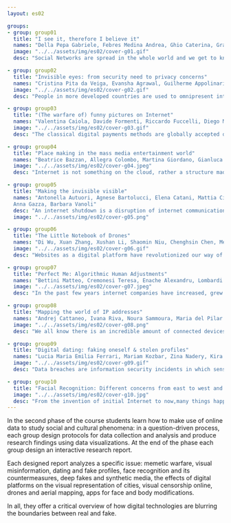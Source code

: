 ```yaml
---
layout: es02

groups:
- group: group01
  title: "I see it, therefore I believe it"
  names: "Della Pepa Gabriele, Febres Medina Andrea, Ghio Caterina, Granzotto Francesca, Rondi Paola, Stefani Elena"
  image: "../../assets/img/es02/cover-g01.gif"
  desc: "Social Networks are spread in the whole world and we get to know which Social Networks are the most used by people belonging to our own culture. How each country cultural heritage influences the use of Social Networks? Which are the most used types of Social Networks in the world?"

- group: group02
  title: "Invisible eyes: from security need to privacy concerns"
  names: "Cristina Pita da Veiga, Evansha Agrawal, Guilherme Appolinario, Maria Almeida, Natalia Malaver, Rebeca Vittorazo"
  image: "../../assets/img/es02/cover-g02.gif"
  desc: "People in more developed countries are used to omnipresent internet. But how are Internet Penetration rates across the rest of the world? And how it relates to other socio-economic indicatives? Are richer or more literate countries always the ones with bigger presence online? Answer these questions, visualize and discover interesting comparisons in the infographic."

- group: group03
  title: "(The warfare of) funny pictures on Internet"
  names: "Valentina Caiola, Davide Formenti, Riccardo Fuccelli, Diego Morra, Francesco Mugnaini, Andrea Pronzati"
  image: "../../assets/img/es02/cover-g03.gif"
  desc: "The classical digital payments methods are globally accepted despite their necessity of a centralized controller represented by banks. The gradual loss of trust in these institutions, new decentralized transaction system to exchange money. The visualization represents the last two years of cryptocurrencies’ financial history highlighting their carbon footprints emissions."

- group: group04
  title: "Place making in the mass media entertainment world"
  names: "Beatrice Bazzan, Allegra Colombo, Martina Giordano, Gianluca Misto, Ludovica Piro, Irina Stojsic"
  image: "../../assets/img/es02/cover-g04.jpeg"
  desc: "Internet is not something on the cloud, rather a structure made of physical objects: routers, submarine cables, internet exchange points and data centers. Through the visualization of the amount of the last three elements it is possible to see the connections and disparities between countries."

- group: group05
  title: "Making the invisible visible"
  names: "Antonella Autuori, Agnese Bartolucci, Elena Catani, Mattia Cittadino,
  Anna Gazza, Barbara Vanoli"
  desc: "An internet shutdown is a disruption of internet communications. Discover, through the visualisation, how this phenomenon involved the worldwide population in 2018. Which are the causes related to these events? Declared? And suspected? But, first of all: Who shut down the internet?"
  image: "../../assets/img/es02/cover-g05.png"

- group: group06
  title: "The Little Notebook of Drones"
  names: "Di Wu, Xuan Zhang, Xushan Li, Shaomin Niu, Chenghsin Chen, Mengxue Jin"
  image: "../../assets/img/es02/cover-g06.gif"
  desc: "Websites as a digital platform have revolutionized our way of communication, living and information consumption. Some of the most popular websites today offer valuable services and information we need every day. What is the history of these popular websites? Were they always popular? Our goal is to create a visual representation of the rise and fall of these popular websites."

- group: group07
  title: "Perfect Me: Algorithmic Human Adjustments"
  names: "Bettini Matteo, Cremonesi Teresa, Enache Alexandru, Lombardi Giovanni, Pagano Valentina, Ren Pengyuan"
  image: "../../assets/img/es02/cover-g07.jpeg"
  desc: "In the past few years internet companies have increased, grew and developed incredible economic values and powers. How powerful are them? How many employees they have? Is it possible to visualize in a concrete way their richness? This project approaches the topic by comparing corporations with the concept of country, with the intent of reaching more easily the common sense of notion of institution by the reader. Companies are presented as real nations, translating their characteristics."

- group: group08
  title: "Mapping the world of IP addresses"
  names: "Andrej Cattaneo, Ivana Riva, Noura Sammoura, Maria del Pilar Suarez Anzorena, Arthur van der Werf, Yueling Wu"
  image: "../../assets/img/es02/cover-g08.png"
  desc: "We all know there is an incredible amount of connected devices today. Many people nowadays use to term Internet of Things or IoT, but what does this actually mean? In this graph, the behaviour of countries is mapped according to their adoption of IP addresses. Furthermore, it can be seen how connectivity is distributed today."

- group: group09
  title: "Digital dating: faking oneself & stolen profiles"
  names: "Lucia Maria Emilia Ferrari, Mariam Kozbar, Zina Nadery, Kira Pyatakova, Situ Yuming, Xu Mengting"
  image: "../../assets/img/es02/cover-g09.gif"
  desc: "Data breaches are information security incidents in which sensitive, protected or confidential data is copied, transmitted or stolen by an unauthorized individual or group. The top 100 biggest data breaches in the past 16 years have been mapped on a timeline to show their extent and their frequency."

- group: group10
  title: "Facial Recognition: Different concerns from east to west and its countermeasures"
  image: "../../assets/img/es02/cover-g10.jpg"
  desc: "From the invention of initial Internet to now,many things happened in this period, but which can be called as milestone? And what are they? This data cum information visualization focuses on the milestones that led to the establishment of the Internet as we know it today, from its inception as an idea in the 1940s until the early 21st Century."
---
```


In the second phase of the course students learn how to make use of online data to study social and cultural phenomena: in a question-driven process, each group design protocols for data collection and analysis and produce research findings using data visualizations. At the end of the phase each group design an interactive research report.

Each designed report analyzes a specific issue: memetic warfare, visual misinformation, dating and fake profiles, face recognition and its countermeasures, deep fakes and synthetic media, the effects of digital platforms on the visual representation of cities, visual censorship online, drones and aerial mapping, apps for face and body modifications.

In all, they offer a critical overview of how digital technologies are blurring the boundaries between real and fake.
